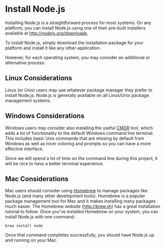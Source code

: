 # Install Node.js
Installing Node.js is a straightforward process for most systems. On any platform, you can install Node.js using one of their pre-built installers available at http://nodejs.org/downloads.

To install Node.js, simply download the installation package for your platform and install it like any other application.

However, for each operating system, you may consider an additional or alternative process.

## Linux Considerations
Linux (or Unix) users may use whatever package manager they prefer to install Node.js. Node.js is generally available on all Linux/Unix package management systems.

## Windows Considerations
Windows users may consider also installing the useful [CMDR](http://gooseberrycreative.com/cmder/) tool, which adds a lot of functionality to the default Windows command line terminal. This includes basic Unix commands that are missing by default from Windows as well as nicer coloring and prompts so you can have a more effective interface. 

Since we will spend a lot of time on the command line during this project, it will be nice to have a better terminal experience.

## Mac Considerations
Mac users should consider using [Homebrew](http://brew.sh) to manage packages like Node.js (and many other development tools). Homebrew is a popular package management tool for Mac and it makes installing many packages much easier. The Homebrew website (http://brew.sh) has a great installation tutorial to follow. Once you've installed Homebrew on your system, you can install Node.js with one command:

```
brew install node
```

Once that command completes successfully, you should have Node.js up and running on your Mac.
